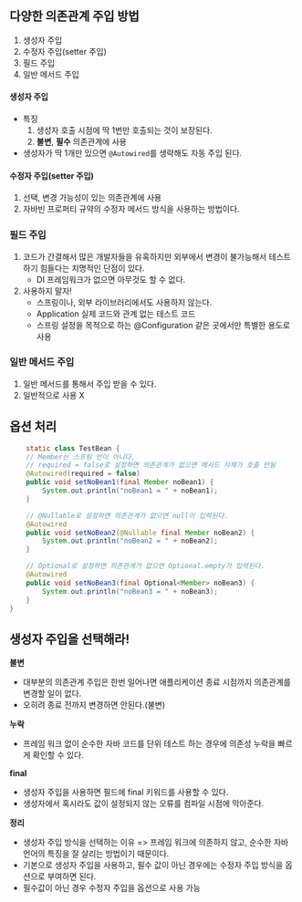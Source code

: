 ## 다양한 의존관계 주입 방법

1. 생성자 주입
2. 수정자 주입(setter 주입)
3. 필드 주입
4. 일반 메서드 주입

#### 생성자 주입

- 특징
    1. 생성자 호출 시점에 딱 1번만 호출되는 것이 보장된다.
    2. **불변**, **필수** 의존관계에 사용
- 생성자가 딱 1개만 있으면 `@Autowired`를 생략해도 자동 주입 된다.

#### 수정자 주입(setter 주입)

1. 선택, 변경 가능성이 있는 의존관계에 사용
2. 자바빈 프로퍼티 규약의 수정자 메서드 방식을 사용하는 방법이다.

### 필드 주입

1. 코드가 간결해서 많은 개발자들을 유혹하지만 외부에서 변경이 불가능해서 테스트 하기 힘들다는 치명적인 단점이 있다.
    - DI 프레임워크가 없으면 아무것도 할 수 없다.
2. 사용하지 말자!
    - 스프링이나, 외부 라이브러리에서도 사용하지 않는다.
    - Application 실제 코드와 관계 없는 테스트 코드
    - 스프링 설정을 목적으로 하는 @Configuration 같은 곳에서만 특별한 용도로 사용

### 일반 메서드 주입

1. 일반 메서드를 통해서 주입 받을 수 있다.
2. 일반적으로 사용 X

## 옵션 처리

```java
    static class TestBean {
    // Member는 스프링 빈이 아니다.
    // required = false로 설정하면 의존관계가 없으면 메서드 자체가 호출 안됨
    @Autowired(required = false)
    public void setNoBean1(final Member noBean1) {
        System.out.println("noBean1 = " + noBean1);
    }

    // @Nullable로 설정하면 의존관계가 없으면 null이 입력된다.
    @Autowired
    public void setNoBean2(@Nullable final Member noBean2) {
        System.out.println("noBean2 = " + noBean2);
    }

    // Optional로 설정하면 의존관계가 없으면 Optional.empty가 입력된다.
    @Autowired
    public void setNoBean3(final Optional<Member> noBean3) {
        System.out.println("noBean3 = " + noBean3);
    }
}
```

## 생성자 주입을 선택해라!
**불변**
- 대부분의 의존관계 주입은 한번 일어나면 애플리케이션 종료 시점까지 의존관계를 변경할 일이 없다.
- 오히려 종료 전까지 변경하면 안된다.(불변)

**누락**
- 프레임 워크 없이 순수한 자바 코드를 단위 테스트 하는 경우에 의존성 누락을 빠르게 확인할 수 있다.

**final**
- 생성자 주입을 사용하면 필드에 final 키워드를 사용할 수 있다.
- 생성자에서 혹시라도 값이 설정되지 않는 오류를 컴파일 시점에 막아준다.

**정리**
- 생성자 주입 방식을 선택하는 이유 => 프레임 워크에 의존하지 않고, 순수한 자바 언어의 특징을 잘 살리는 방법이기 때문이다.
- 기본으로 생성자 주입을 사용하고, 필수 값이 아닌 경우에는 수정자 주입 방식을 옵션으로 부여하면 된다.
- 필수값이 아닌 경우 수정자 주입을 옵션으로 사용 가능
